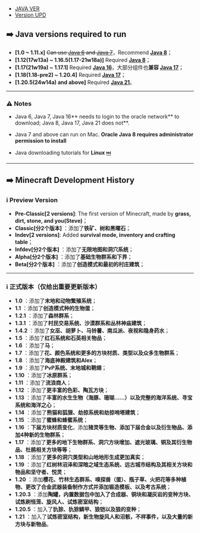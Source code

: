 <ul class="menu">
    <li class="center text"><a href="#mc-java">JAVA VER</a></li>
    <li class="center text"><a href="#mc-version">Version UPD</a></li>
</ul>

<div id="mc-java">

## ➡️ Java versions required to run

- **[1.0 ~ 1.11.x]** ~~Can use [Java 6](https://www.oracle.com/java/technologies/javase-java-archive-javase6-downloads.html) and [Java 7](https://www.oracle.com/java/technologies/javase/javase7-archive-downloads.html)~~，Recommend **[Java 8](https://sdlc-esd.oracle.com/ESD6/JSCDL/jdk/8u421-b09/d8aa705069af427f9b83e66b34f5e380/JavaSetup8u421.exe?GroupName=JSC\&FilePath=/ESD6/JSCDL/jdk/8u421-b09/d8aa705069af427f9b83e66b34f5e380/JavaSetup8u421.exe\&BHost=javadl.sun.com\&File=JavaSetup8u421.exe\&AuthParam=1721620258_ef8af9a331f074e13a8d495ebcacc50c\&ext=.exe)**；
- **[1.12(17w13a) ~ 1.16.5(1.17-21w18a)]** Required **[Java 8](https://sdlc-esd.oracle.com/ESD6/JSCDL/jdk/8u421-b09/d8aa705069af427f9b83e66b34f5e380/JavaSetup8u421.exe?GroupName=JSC\&FilePath=/ESD6/JSCDL/jdk/8u421-b09/d8aa705069af427f9b83e66b34f5e380/JavaSetup8u421.exe\&BHost=javadl.sun.com\&File=JavaSetup8u421.exe\&AuthParam=1721620258_ef8af9a331f074e13a8d495ebcacc50c\&ext=.exe)**；
- **[1.17(21w19a) ~ 1.17.1]** Required **[Java 16](https://www.oracle.com/java/technologies/javase/jdk16-archive-downloads.html)**，大部分组件也**兼容 [Java 17](https://www.oracle.com/java/technologies/javase/jdk17-archive-downloads.html)**；
- **[1.18(1.18-pre2) ~ 1.20.4]** Required **[Java 17](https://www.oracle.com/java/technologies/javase/jdk17-archive-downloads.html)**；
- **[1.20.5(24w14a) and above]** Required **[Java 21](https://www.oracle.com/java/technologies/javase/jdk21-archive-downloads.html)**。

---

### ⚠️ Notes

- Java 6, Java 7, Java 16\*\* needs to login to the oracle network\*\* to download; Java 8, Java 17, Java 21 does not\*\*.

- Java 7 and above can run on Mac. **Oracle Java 8 requires administrator permission to install**

- Java downloading tutorials for **Linux** [⏭️](https://cn.linux-console.net/?p=31017)

</div>

---

<div id="mc-version">

## ➡️ Minecraft Development History

### ℹ️ Preview Version

- **Pre-Classic[2 versions]**: The first version of Minecraft, made by **grass, dirt, stone, and you(Steve)**；
- **Classic[分2个版本]** ：添加了**铁矿、树和黑曜石**；
- **Indev[2 versions]**: Added **survival mode, inventory and crafting table**；
- **Infdev[分2个版本]** ：添加了**无限地图和洞穴系统**；
- **Alpha[分2个版本]** ：添加了**基础生物群系和下界**；
- **Beta[分2个版本]** ：添加了**创造模式和最初的村庄建筑**；

---

### ℹ️ 正式版本（仅给出重要更新版本）

- **1.0** ：添加了**末地和动物繁殖系统**；
- **1.1** ：添加了**创造模式种的生物蛋**；
- **1.2.1** ：添加了**森林群系**；
- **1.3.1** ：添加了**村民交易系统、沙漠群系和丛林神庙建筑**；
- **1.4.2** ：添加了**女巫、胡萝卜、马铃薯、南瓜派、夜视和隐身药水**；
- **1.5** ：添加了**红石系统和石英相关物品**；
- **1.6** ：添加了**马**；
- **1.7** ：添加了**花、颜色系统和更多的方块材质、类型以及众多生物群系**；
- **1.8** ：添加了**海底神殿建筑和Alex**；
- **1.9** ：添加了**PvP系统、末地城和鞘翅**；
- **1.10** ：添加了**冰原群系**；
- **1.11** ：添加了**流浪商人**；
- **1.12** ：添加了**更丰富的色彩、陶瓦方块**；
- **1.13** ：添加了**丰富的水生生物（海豚、珊瑚......）以及完整的海洋系统、寻宝系统和海洋之心**；
- **1.14** ：添加了**熊猫和狐狸、劫掠系统和劫掠哨塔建筑**；
- **1.15** ：添加了**蜜蜂和蜂蜜系统**；
- **1.16** ：**下届方块材质变化**，添加**猪灵等生物、添加下届合金以及衍生物品、添加4种新的生物群系**；
- **1.17** ：添加了**更多的地下生物群系、洞穴方块增加、遮光玻璃、铜及其衍生物品、杜鹃相关方块等等**；
- **1.18** ：添加了**更多的洞穴类型和山地地形生成更加真实**；
- **1.19** ：添加了**红树林沼泽和深暗之域生态系统、远古城市结构及其相关方块和物品和坚守者、悦灵**；
- **1.20** ：添加**樱花、竹林生态群系、嗅探兽（蛋）、瓶子草、火把花等多种植物、更改了合金武器装备制作方式并添加锻造模板、以及考古系统**；
- **1.20.3** ：添加**陶罐，内置数据包中加入了合成器、铜块和凝灰岩的变种方块、试炼刷怪笼、旋风人、试炼密室结构**；
- **1.20.5** ：加入了**犰狳、犰狳鳞甲、狼铠以及狼的变种**；
- **1.21** ：加入了**试炼密室结构，新生物旋风人和沼骸，不祥事件，以及大量的新方块与新物品**。

</div>
